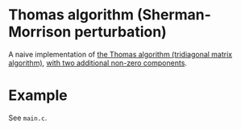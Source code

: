 # Thomas algorithm (Sherman-Morrison perturbation)

A naive implementation of [the Thomas algorithm (tridiagonal matrix algorithm)](https://en.wikipedia.org/wiki/Tridiagonal_matrix_algorithm), [with two additional non-zero components](https://en.wikipedia.org/wiki/Tridiagonal_matrix_algorithm#Variants).

# Example

See `main.c`.

